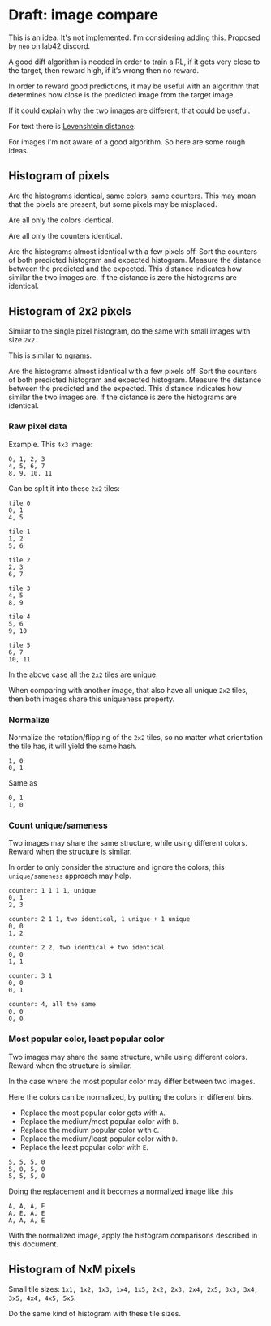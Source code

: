 # Draft: image compare

This is an idea. It's not implemented. I'm considering adding this. Proposed by `neo` on lab42 discord.

A good diff algorithm is needed in order to train a RL, if it gets very close to the target, then reward high, if it’s wrong then no reward.

In order to reward good predictions, it may be useful with an algorithm that determines how close is the predicted image from the target image.

If it could explain why the two images are different, that could be useful.

For text there is [Levenshtein distance](https://en.wikipedia.org/wiki/Levenshtein_distance).

For images I'm not aware of a good algorithm. So here are some rough ideas.

## Histogram of pixels

Are the histograms identical, same colors, same counters. This may mean that the pixels are present, but some pixels may be misplaced.

Are all only the colors identical.

Are all only the counters identical.

Are the histograms almost identical with a few pixels off.
Sort the counters of both predicted histogram and expected histogram.
Measure the distance between the predicted and the expected.
This distance indicates how similar the two images are. If the distance is zero the histograms are identical.


## Histogram of 2x2 pixels

Similar to the single pixel histogram, do the same with small images with size `2x2`.

This is similar to [ngrams](https://en.wikipedia.org/wiki/N-gram).

Are the histograms almost identical with a few pixels off.
Sort the counters of both predicted histogram and expected histogram.
Measure the distance between the predicted and the expected.
This distance indicates how similar the two images are. If the distance is zero the histograms are identical.


### Raw pixel data

Example. This `4x3` image:
```
0, 1, 2, 3
4, 5, 6, 7
8, 9, 10, 11
```

Can be split it into these `2x2` tiles:
```
tile 0
0, 1
4, 5

tile 1
1, 2
5, 6

tile 2
2, 3
6, 7

tile 3
4, 5
8, 9

tile 4
5, 6
9, 10

tile 5
6, 7
10, 11
```

In the above case all the `2x2` tiles are unique.

When comparing with another image, that also have all unique `2x2` tiles, then both images share this uniqueness property.

### Normalize

Normalize the rotation/flipping of the `2x2` tiles, so no matter what orientation the tile has, it will yield the same hash.

```
1, 0
0, 1
```

Same as
```
0, 1
1, 0
```

### Count unique/sameness

Two images may share the same structure, while using different colors. Reward when the structure is similar.

In order to only consider the structure and ignore the colors, this `unique/sameness` approach may help.

```
counter: 1 1 1 1, unique
0, 1
2, 3

counter: 2 1 1, two identical, 1 unique + 1 unique
0, 0
1, 2

counter: 2 2, two identical + two identical
0, 0
1, 1

counter: 3 1
0, 0
0, 1

counter: 4, all the same
0, 0
0, 0
```

### Most popular color, least popular color

Two images may share the same structure, while using different colors. Reward when the structure is similar.

In the case where the most popular color may differ between two images. 

Here the colors can be normalized, by putting the colors in different bins.
- Replace the most popular color gets with `A`. 
- Replace the medium/most popular color with `B`.
- Replace the medium popular color with `C`.
- Replace the medium/least popular color with `D`.
- Replace the least popular color with `E`.

```
5, 5, 5, 0
5, 0, 5, 0
5, 5, 5, 0
```

Doing the replacement and it becomes a normalized image like this

```
A, A, A, E
A, E, A, E
A, A, A, E
```

With the normalized image, apply the histogram comparisons described in this document.



## Histogram of NxM pixels

Small tile sizes: `1x1, 1x2, 1x3, 1x4, 1x5, 2x2, 2x3, 2x4, 2x5, 3x3, 3x4, 3x5, 4x4, 4x5, 5x5`.

Do the same kind of histogram with these tile sizes.
